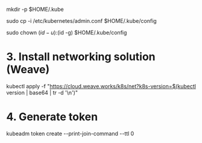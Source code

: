 mkdir -p $HOME/.kube

sudo cp -i /etc/kubernetes/admin.conf $HOME/.kube/config

sudo chown $(id -u):$(id -g) $HOME/.kube/config

# 3. Install networking solution (Weave)

kubectl apply -f "https://cloud.weave.works/k8s/net?k8s-version=$(kubectl version | base64 | tr -d '\n')"

# 4. Generate token 

kubeadm token create --print-join-command --ttl 0

